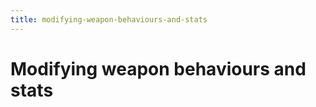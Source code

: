 ```yaml
---
title: modifying-weapon-behaviours-and-stats
---
```








# Modifying weapon behaviours and stats

